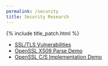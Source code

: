 ```yaml
---
permalink: /security
title: Security Research
---
```

{% include title_patch.html %}

- [SSL/TLS Vulnerabilities](/security/ssl)
- [OpenSSL X509 Parse Demo](/security/x509)
- [OpenSSL C/S Implementation Demo](/security/cs)
